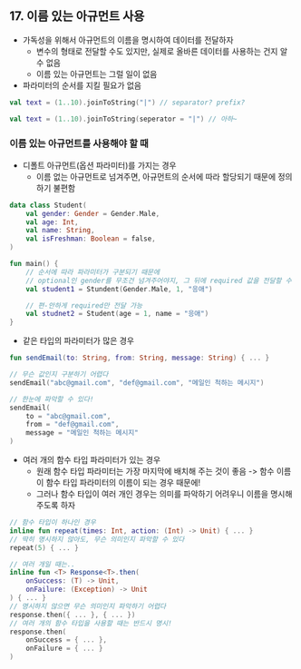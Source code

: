 ## 17. 이름 있는 아규먼트 사용

- 가독성을 위해서 아규먼트의 이름을 명시하여 데이터를 전달하자
  - 변수의 형태로 전달할 수도 있지만, 실제로 올바른 데이터를 사용하는 건지 알 수 없음
  - 이름 있는 아규먼트는 그럴 일이 없음 
- 파라미터의 순서를 지킬 필요가 없음
  
```kotlin
val text = (1..10).joinToString("|") // separator? prefix?

val text = (1..10).joinToString(seperator = "|") // 아하~
```

### 이름 있는 아규먼트를 사용해야 할 때

- 디폴트 아규먼트(옵션 파라미터)를 가지는 경우
  - 이름 없는 아규먼트로 넘겨주면, 아규먼트의 순서에 따라 할당되기 때문에 정의하기 불편함

```kotlin
data class Student(
    val gender: Gender = Gender.Male,
    val age: Int,
    val name: String,
    val isFreshman: Boolean = false,
)

fun main() {
    // 순서에 따라 파라미터가 구분되기 때문에
    // optional인 gender를 무조건 넘겨주어야지, 그 뒤에 required 값을 전달할 수 있음
    val student1 = Stundent(Gender.Male, 1, "응애")

    // 편-안하게 required만 전달 가능
    val studnet2 = Student(age = 1, name = "응애")
}
```

- 같은 타입의 파라미터가 많은 경우

```kotlin
fun sendEmail(to: String, from: String, message: String) { ... }

// 무슨 값인지 구분하기 어렵다
sendEmail("abc@gmail.com", "def@gmail.com", "메일인 척하는 메시지") 

// 한눈에 파악할 수 있다!
sendEmail(
    to = "abc@gmail.com", 
    from = "def@gmail.com",
    message = "메일인 척하는 메시지"
)
```

- 여러 개의 함수 타입 파라미터가 있는 경우
  - 원래 함수 타입 파라미터는 가장 마지막에 배치해 주는 것이 좋음 -> 함수 이름이 함수 타입 파라미터의 이름이 되는 경우 때문에!
  - 그러나 함수 타입이 여러 개인 경우는 의미를 파악하기 어려우니 이름을 명시해 주도록 하자

```kotlin
// 함수 타입이 하나인 경우
inline fun repeat(times: Int, action: (Int) -> Unit) { ... }
// 딱히 명시하지 않아도, 무슨 의미인지 파악할 수 있다
repeat(5) { ... }

// 여러 개일 때는..
inline fun <T> Response<T>.then(
    onSuccess: (T) -> Unit, 
    onFailure: (Exception) -> Unit
) { ... }
// 명시하지 않으면 무슨 의미인지 파악하기 어렵다
response.then({ ... }, { ... })
// 여러 개의 함수 타입을 사용할 때는 반드시 명시!
response.then(
    onSuccess = { ... },
    onFailure = { ... }
)
```